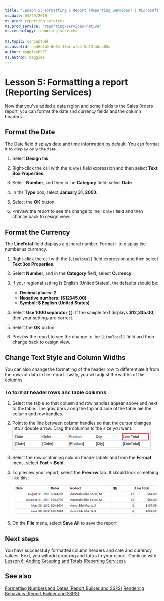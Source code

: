 ```yaml
---
title: "Lesson 5: Formatting a Report (Reporting Services) | Microsoft Docs"
ms.date: 04/29/2019
ms.prod: reporting-services
ms.prod_service: "reporting-services-native"
ms.technology: reporting-services

ms.topic: conceptual
ms.assetid: ae46efa9-6e04-48ec-afb4-5a2314dcb05a
author: maggiesMSFT
ms.author: maggies
---
```

# Lesson 5: Formatting a report (Reporting Services)

Now that you've added a data region and some fields to the Sales Orders report, you can format the date and currency fields and the column headers.

## <a name="bkmk_format_date"></a>Format the Date

The Date field displays date and time information by default. You can format it to display only the date.

1. Select **Design** tab.

2. Right-click the cell with the `[Date]` field expression and then select **Text Box Properties**.

3. Select **Number**, and then in the **Category** field, select **Date**.

4. In the **Type** box, select **January 31, 2000**.

5. Select the **OK** button.

6. Preview the report to see the change to the `[Date]` field and then change back to design view.

## <a name="bkmk_format_currency"></a>Format the Currency

The **LineTotal** field displays a general number. Format it to display the number as currency.

1. Right-click the cell with the `[LineTotal]` field expression and then select **Text Box Properties**.

2. Select **Number**, and in the **Category** field, select **Currency**.

3. If your regional setting is English (United States), the defaults should be:
    - **Decimal places: 2**
    - **Negative numbers: ($12345.00)**
    - **Symbol: $ English (United States)**

4. Select **Use 1000 separator (,)**. If the sample text displays **$12,345.00**, then your settings are correct.

5. Select the **OK** button.

6. Preview the report to see the change to the `[LineTotal]` field and then change back to design view.  

## <a name="bkmk_change_textstyle"></a>Change Text Style and Column Widths

You can also change the formatting of the header row to differentiate it from the rows of data in the report. Lastly, you will adjust the widths of the columns.

### To format header rows and table columns

1. Select the table so that column and row handles appear above and next to the table. The gray bars along the top and side of the table are the column and row handles.

2. Point to the line between column handles so that the cursor changes into a double arrow. Drag the columns to the size you want.
    ![rs_BasicTableDetailsDesign](media/rs-basictabledetailsdesign.png)

3. Select the row containing column header labels and from the **Format** menu, select **Font** > **Bold**.

4. To preview your report, select the **Preview** tab. It should look something like this:

    ![Preview of table with bold column headers](media/rs-basictabledetailsformattedpreview.png "Preview of table with bold column headers")  

5. On the **File** menu, select **Save All** to save the report.

## Next steps

You have successfully formatted column headers and date and currency values. Next, you will add grouping and totals to your report. Continue with [Lesson 6: Adding Grouping and Totals &#40;Reporting Services&#41;](lesson-6-adding-grouping-and-totals-reporting-services.md).

## See also

[Formatting Numbers and Dates &#40;Report Builder and SSRS&#41;](report-design/formatting-numbers-and-dates-report-builder-and-ssrs.md)
[Rendering Behaviors &#40;Report Builder  and SSRS&#41;](report-design/rendering-behaviors-report-builder-and-ssrs.md)
